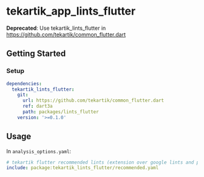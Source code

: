# tekartik_app_lints_flutter

**Deprecated**: Use tekartik_lints_flutter in https://github.com/tekartik/common_flutter.dart

## Getting Started

### Setup

```yaml
dependencies:
  tekartik_lints_flutter:
    git:
      url: https://github.com/tekartik/common_flutter.dart
      ref: dart3a
      path: packages/lints_flutter
    version: '>=0.1.0'
```

## Usage

In `analysis_options.yaml`:

```yaml
# tekartik flutter recommended lints (extension over google lints and pedantic)
include: package:tekartik_lints_flutter/recommended.yaml
```